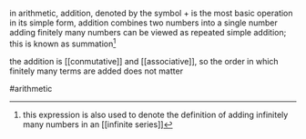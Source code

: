 in arithmetic, addition, denoted by the symbol $+$ is the most basic operation
in its simple form, addition combines two numbers into a single number 
adding finitely many numbers can be viewed as repeated simple addition; this is known as summation[^1]

the addition is [[conmutative]] and [[associative]], so the order in which finitely many terms are added does not matter

[^1]: this expression is also used to denote the definition of adding infinitely many numbers in an [[infinite series]]

#arithmetic